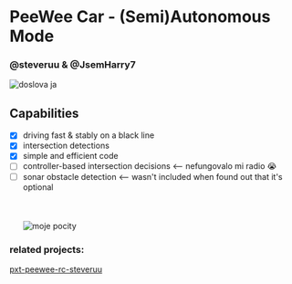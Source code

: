 # PeeWee Car - (Semi)Autonomous Mode
### @steveruu & @JsemHarry7 
![doslova ja](https://media.discordapp.net/attachments/1015685802619048126/1120719393144447065/crop.gif)
## Capabilities
- [x] driving fast & stably on a black line
- [x] intersection detections
- [x] simple and efficient code
- [ ] controller-based intersection decisions <-- nefungovalo mi radio 😭
- [ ] sonar obstacle detection <-- wasn't included when found out that it's optional  
\
\
\
![moje pocity](https://i.imgur.com/sZBU7FX.png)
### related projects:
[pxt-peewee-rc-steveruu](https://github.com/pslib-cz/2022-p1a-zal-pxt-peewee-rc-steveruu)    
